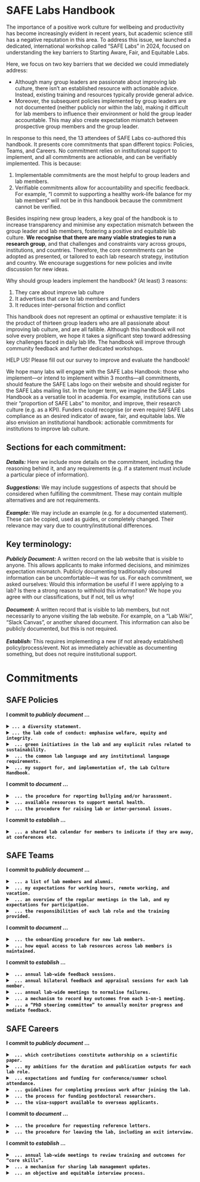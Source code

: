 # SAFE Labs Handbook
The importance of a positive work culture for wellbeing and productivity has become increasingly evident in recent years, but academic science still has a negative reputation in this area. To address this issue, we launched a dedicated, international workshop called “SAFE Labs” in 2024, focused on understanding the key barriers to Starting Aware, Fair, and Equitable Labs. <br/>

Here, we focus on two key barriers that we decided we could immediately address: <br/>

- Although many group leaders are passionate about improving lab culture, there isn’t an established resource with actionable advice. Instead, existing training and resources typically provide general advice. 
- Moreover, the subsequent policies implemented by group leaders are not documented (neither publicly nor within the lab), making it difficult for lab members to influence their environment or hold the group leader accountable. This may also create expectation mismatch between prospective group members and the group leader. <br/>

In response to this need, the 13 attendees of SAFE Labs co-authored this handbook. It presents core commitments that span different topics: Policies, Teams, and Careers. No commitment relies on institutional support to implement, and all commitments are actionable, and can be verifiably implemented. This is because:
1.	Implementable commitments are the most helpful to group leaders and lab members.
2.	Verifiable commitments allow for accountability and specific feedback.
For example, “I commit to supporting a healthy work-life balance for my lab members” will not be in this handbook because the commitment cannot be verified. <br/>

Besides inspiring new group leaders, a key goal of the handbook is to increase transparency and minimise any expectation mismatch between the group leader and lab members, fostering a positive and equitable lab culture. **We recognise that there are many viable strategies to run a research group**, and that challenges and constraints vary across groups, institutions, and countries. Therefore, the core commitments can be adopted as presented, or tailored to each lab research strategy, institution and country. We encourage suggestions for new policies and invite discussion for new ideas. <br/>

Why should group leaders implement the handbook? (At least) 3 reasons: <br/>

1.	They care about improve lab culture
2.	It advertises that care to lab members and funders
3.	It reduces inter-personal friction and conflict

This handbook does not represent an optimal or exhaustive template: it is the product of thirteen group leaders who are all passionate about improving lab culture, and are all fallible. Although this handbook will not solve every problem, we hope it takes a significant step toward addressing key challenges faced in daily lab life. The handbook will improve through community feedback and further dedicated workshops. <br/>

HELP US! Please fill out our survey to improve and evaluate the handbook!
<br/>

We hope many labs will engage with the SAFE Labs Handbook: those who implement—or intend to implement within 3 months—all commitments, should feature the SAFE Labs logo on their website and should register for the SAFE Labs mailing list.
In the longer term, we imagine the SAFE Labs Handbook as a versatile tool in academia. For example, institutions can use their “proportion of SAFE Labs” to monitor, and improve, their research culture (e.g. as a KPI). Funders could recognise (or even require) SAFE Labs compliance as an desired indicator of aware, fair, and equitable labs. We also envision an institutional handbook: actionable commitments for institutions to improve lab culture. <br/>


## Sections for each commitment:
_**Details:**_ Here we include more details on the commitment, including the reasoning behind it, and any requirements (e.g. if a statement must include a particular piece of information).<br/>
<br/>
_**Suggestions:**_ We may include suggestions of aspects that should be considered when fulfilling the commitment. These may contain multiple alternatives and are not requirements.<br/>
<br/>
_**Example:**_ We may include an example (e.g. for a documented statement). These can be copied, used as guides, or completely changed. Their relevance may vary due to country/institutional differences. <br/>
## Key terminology:
_**Publicly Document:**_ A written record on the lab website that is visible to anyone. This allows applicants to make informed decisions, and minimizes expectation mismatch. Publicly documenting traditionally obscured information can be uncomfortable—it was for us. For each commitment, we asked ourselves: Would this information be useful if I were applying to a lab? Is there a strong reason to withhold this information? We hope you agree with our classifications, but if not, tell us why!<br/>
<br/>
_**Document:**_ A written record that is visible to lab members, but not necessarily to anyone visiting the lab website. For example, on a “Lab Wiki”, “Slack Canvas”, or another shared document. This information can also be publicly documented, but this is not required.   <br/>
<br/>
_**Establish:**_ This requires implementing a new (if not already established) policy/process/event. Not as immediately achievable as documenting something, but does not require institutional support.<br/>

# Commitments
## SAFE Policies
**I commit to _publicly document_ ...**
<details>
<summary> <b> <code>... a diversity statement.</code> </b>  <br/>
</summary>
<br/>
<i><b>Details: </b> Science is an international endeavour, which brings together people from many cultures. This statement is an opportunity to specify the steps you, and your institution, have taken to support a diversity of researchers with differing needs and backgrounds. <br/>
<br/>
<b>Suggestions:</b> <br/>
-Make clear what are the institutional rules for maternity and paternity leave. <br/>
-Normalize specifying pronouns in email signatures and profiles (e.g. slack). <br/>
-Encourage people to share and mark on the lab calendar crucial cultural events/festivities. <br/>
-Encourage attendance of EDI training. <br/>
-Discuss steps taken to facilitate diversity in applicants. <br/>
-During onboarding, discuss cultural needs (e.g. religious holidays, prayer facilities). <br/>
-Dedicate some meetings (e.g. journal club) to papers addressing diversity in science. <br/>
-Consider diversity of voices when selecting papers in journal clubs. <br/>
  <br/>
<b>Example: </b> <br/>
We believe that diversity is a resource to harness, and we strive to create a psychologically safe environment where disruptive points of view are valued. Thus, to foster a diverse and inclusive environment, we hire according to institutional affirmative action policies; we review the institutional rules for maternity and paternity leave when negotiating a contract; we discuss any cultural needs at onboarding, and we encourage lab members to share and mark on the lab calendar crucial cultural events and festivities; finally, we promote diversity in science by selecting journal club papers from a diversity of voices.  We hope that these policies will encourage individuals from different cultural, socioeconomic, gender, and geographical backgrounds to join.</i>
</details>

<details>
<summary> <b> <code>... the lab code of conduct: emphasise welfare, equity and integrity.</code> </b>  <br/>
</summary>
<br/>
<i><b>Details: </b> A prominent code of conduct should help to establish the lab atmosphere, foster synergy and collaboration, and make lab members feel valued and respected. It will set boundaries and shared practices, and establish a common framework to reduce and resolve conflict.<br/>
<br/>
<b>Suggestions:</b> <br/>
-Set out expectations for professional behaviour. <br/>
-Include timekeeping for meetings, work requests, and assignments. <br/>
-Require engagement with presentations, opinions, and requests from other members. <br/>
-Avoid exclusive communication channels (e.g. cc everyone when applicable). <br/>
<br/>
<b>Example: </b> <br/>
All lab members are expected to maintain a professional attitude of integrity, accountability, and mutual respect in all interactions and endeavours while upholding high standards of scientific rigor and collaboration. Examples include respecting each other’s points of views and contributions to discussions, being timely for meetings, and actively engaging in each other’s presentations. Everyone commits to maintaining an inclusive environment marked by compassionate behaviour and free from offensive conduct, particularly regarding gender, race, sexuality, or disability. Lab members are free to voice their ideas, wishes, or concerns without risking negative consequences ensuring a psychologically safe environment.</i>
</details>

<details>
<summary> <b> <code> ... green initiatives in the lab and any explicit rules related to sustainability. </code> </b>  <br/>
</summary>
<br/>
<i><b>Details: </b> Laboratories consume a lot of energy and produce a lot of waste. Group leaders are able to promote measures that reduce the environmental impact of scientific research, and prospective lab members may use environmental awareness as a factor when choosing labs. <br/>
<br/>
<b>Suggestions:</b> <br/>
-Require sustainable transport options when travel time is less than 8 hours.  <br/>
-Recycle non-hazardous waste. <br/>
-Place orders in bulk to reduce shipments.  <br/>
-Have a list of instruments you are happy to share with your internal collaborators.  <br/>
-Donate unused equipment within/outside the institutions.  <br/>
-Highlight schemes that incentivise sustainable commuting (e.g. cycle schemes). <br/>
  <br/>
<b>Example: </b> <br/>
The lab strives to minimise energy consumption and waste production. We identified three main areas of impact: travel, recycling and economical use of equipment. <br/>
<br/>
Travel: I encourage sustainable transport options both for long-haul travel and for daily commute. For long-hauls trips, when funding allows, I will cover the most sustainable travel option (up to double the price of the cheapest alternative). I also recognise remote-working hours spent productively on sustainable means of transport during private (non-work related) trips. I incentivize sustainable options for daily commute: PhD students enrolled at University of Trento benefit from free public transportation across the Trentino region; all the lab members can participate in an annual contest where commuting milage is logged and scored according to sustainability of the means of transport, the person who accrues the most points wins.<br/>
<br/>
Recycling: To minimize the environmental impact of lab waste, we avoid mixing truly contaminated materials (which is expensive and environmentally harmful to safely dispose of) with clean recyclable waste. We equip our lab with additional recycling bins and take responsibility for disposing of the recovered recyclables according to local <br/>regulations.
<br/>
Economical use of equipment: when possible and not detrimental our instruments, we turn off unused equipment when prolonged downtime is forecasted. </i>
</details>


<details>
<summary> <b> <code> ... the common lab language and any institutional language requirements. </code> </b>  <br/>
</summary>
<br/>
<i><b>Details: </b> English is the international language of science in the 21st century: proficiency in English is a crucial skill to nurture for every scientist. However, lab members are often not native English speakers, and in some cases the Institutional language may not be English. It is therefore important to document the lab and institutional language policy (even in “obvious” cases). To help non-native English speakers—or non-native speakers of the local language—it is also valuable to highlight any institutional support for language acquisition. <br/>
<br/>
<b>Suggestions:</b> <br/>
-Identify English as the lab language, and document language code of conduct. <br/>
-Lead by example and adopt the most inclusive communication format. <br/>
-Clearly indicate language requirements in job posts. <br/>
-Document available training in English, particularly scientific writing and presentation. <br/>
-Document available training in the Institutional and/or local language.  <br/>
-Document lab policy about using LLMs (i.e. ChatGPT) to improve written output. <br/>
-Address language barriers in meetings, adopting formats of Q/A that facilitate feedback. <br/>
  <br/>
<b>Example: </b> <br/>
The lab language is English. Any professional conversation, oral and written, during work activities must be in English: these include presentations and discussion at lab meetings, scientific output, and email exchanges. Feel free to use LLMs to proofread and refine written text. However, fully AI generated text is not acceptable. Outside of professional meetings, the lab strives for inclusive communication: verbal exchanges should adopt the common language that allow everyone present to participate. <br/>
<br/>
The institutional language at the Italian Institute of Technology is English; nonetheless, many administrative exchanges and Italian bureaucracy are still in Italian. Proficiency in Italian is therefore useful within the institute, as well as when traveling throughout the country. Please refer to the lab Wiki to access learning resources. <br/>
</i>
</details>


<details>
<summary> <b> <code> ... my support for, and implementation of, the Lab Culture Handbook. </code> </b>  <br/>
</summary>
<br/>
<i><b>Details: </b> This consists of three <b>required</b> steps: <br/>
&nbsp;&nbsp;&nbsp; 1.	Feature the SAFE Labs logo on your website.<br/>
&nbsp;&nbsp;&nbsp; 2.	Join the SAFE Labs mailing list.<br/>
&nbsp;&nbsp;&nbsp; 3.	Link to the Lab Culture Handbook for accountability and feedback from lab members.<br/>
 <br/>
</i></details>

**I commit to _document_ ...**
<details>
<summary> <b> <code> ... the procedure for reporting bullying and/or harassment. </code> </b>  <br/>
</summary>
<br/>
<i><b>Details: </b> Bullying and harassment are serious allegations and entirely unacceptable in any work environment. By explicitly highlighting the procedure for reporting these issues, group leaders not only demonstrate their commitment to eradicating these behaviours, but also increase the chance that violations witnessed by lab members will be reported. <br/>
<br/>
<b>Suggestions:</b> <br/>
-Specify how bullying and harassment is defined by the institution. <br/>
-Document institutional procedures for reporting and any supporting body/resources available. <br/>
-Disseminate and value training events offered by the institution. <br/>
  <br/>
<b>Example: </b> <br/>
Students and trainees who feel they have experienced or witnessed bullying harassment or sexual misconduct by another student may make a formal report to XXXX by email. This process may also be initiated through Human resources, the lab manager, or group leader.  <br/>
<br/>
Members of staff who feel they have experienced or witnessed bullying, harassment or sexual misconduct may make a formal complaint against a staff member by using the Staff Grievance Policy or they may make a formal complaint against a student by contacting XXXX by email. <br/>
<br/>
Students or members of staff who feel they have experienced or witnessed bullying, harassment or sexual misconduct by a third party, or a member of the public, should discuss this with their line manager, supervisor or personal tutor in the first instance. This may involve notifying third parties and using their complaints procedure or notifying Security and/or the police when involving members of the public.  <br/>
<br/>
<ins>Outcome of a complaint/ disciplinary case</ins><br/>
The Reporting Party will be told whether their complaint has been upheld or not; and whether the Reported Party has been dismissed or expelled. If the complaint is not upheld or the Reported Party is not dismissed or expelled, information will be shared with the Reporting Party to minimise any adverse effects in accessing their work or study environment, where possible, but there may be limits to the information about the consequences to the Reported Party that can be shared with the Reporting Party.  <br/>
<br/>
Where the Reporting Party is told the outcome they will be asked to respect confidentiality with regards to the outcome. Links to institute guidelines and contact information of the person in charge for each group are provided as hyperlinks above.  <br/>
</i>
</details>

<details>
<summary> <b> <code> ... available resources to support mental health. </code> </b>  <br/>
</summary>
<br/>
<i><b>Details: </b> Thankfully, awareness and support for mental health issues within work environments is at an all-time high. It is likely that these issues will arise within any research group at some time, and it is equally likely that the group leader is not qualified to offer advice or guidance—particularly given the potential for a conflict-of-interest. It is therefore critical that lab members are made aware of the resources available to them at both an institutional and national level. <br/>
<br/>
<b>Suggestions:</b> <br/>
-Should lab members approach you with work-related and/or non-work-related issues? <br/>
-Educate lab members on mental health, and how to prevent and recognise arising issues. <br/>
-Document institutional resources for psychological support. <br/>
-Highlight the institutional policy on mental health and sick leave. <br/>
-Promote good practices to safe-guard mental health (e.g. work-life balance).  <br/>
  <br/>
<b>Example: </b> <br/>
Mental well-being is crucial for personal and professional success, especially given the prevalence of mental health challenges in academia (https://doi.org/10.1038/nbt.4089). High productivity doesn’t equate to overwork. Lab members are encouraged to manage their productivity responsibly and are not expected to exceed working regular work hours. If you feel comfortable, I encourage you to discuss any personal challenges that may affect your work during our 1-on-1 meetings. If you need additional support, I encourage you to consider the following resources:<br/>
<br/>
Counseling Services: Our institution offers free counseling services [Insert Link] and free 1-on-1 coaching [Insert Link] for all students and employees. Please also consult the institute’s resources on a healthy work-life balance [Insert Link].<br/>
<br/>
Medical Services: Our institution's medical services can guide you to professional mental health resources. Please refer to [link, phone number] for details. Additionally, please consult the institute’s policy on sick leave [Insert Link].<br/>
<br/>
Crisis Hotlines: If you or someone you know is in immediate need of support, please contact the National Crisis Hotlines at [phone number(s)].
</i>
</details>

<details>
<summary> <b> <code> ... the procedure for raising lab or inter-personal issues. </code> </b>  <br/>
</summary>
<br/>
<i><b>Details: </b> One prominent reason that lab and inter-personal issues are not raised in a timely and constructive fashion is the lack of a documented procedure for this process. Having a clear and transparent procedure encourages feedback from lab members, makes them more comfortable initiating feedback as the expectation is clear, and increases the likelihood that issues can be addressed before they deteriorate. <br/>
<br/>
<b>Suggestions:</b> <br/>
-Specify that issues raised in 1-on-1 meetings won’t be acted on without discussion.  <br/>
-Specify a reporting procedure that circumvents you if necessary. <br/>
-Provide an avenue for lab members to raise concerns with you anonymously. <br/>
  <br/>
<b>Example: </b> <br/>
&nbsp;&nbsp;&nbsp; 1.	If comfortable doing so, request a meeting to raise the issue with the group leader. <br/>
&nbsp;&nbsp;&nbsp; 2.	If not, please raise the issue anonymously by using this form. <br/>
&nbsp;&nbsp;&nbsp; 3.	If external involvement would be beneficial, contact our dedicated external advisor. <br/>
&nbsp;&nbsp;&nbsp; 4.	If none of the above steps fare appropriate, raise the issue with HR here. <br/>
</i>
</details>

**I commit to _establish_ …**
<details>
<summary> <b> <code> ... a shared lab calendar for members to indicate if they are away, at conferences etc. </code> </b>  <br/>
</summary>
<br/>
<i><b>Details: </b>  This not only makes it clear when regular meetings should be cancelled, or when a lab member should not be expected to respond to emails, but also normalizes the lab policy (whatever that may be) regarding conferences, remote working, vacation etc. <br/>
<br/>
<b>Suggestions:</b> <br/>
-Clear instructions for reporting different statuses (e.g. vacation vs conference attendance).<br/>
-What specific details should be reported? (e.g. half-day vs full day).<br/>
  <br/>
  </i>
</details>

## SAFE Teams
**I commit to _publicly document_ ...**
<details>
<summary> <b> <code> ... a list of lab members and alumni. </code> </b>  <br/>
</summary>
<br/>
<i><b>Details: </b> A clear and current list of lab members allows prospective applicants to gauge the size and composition of the lab. Unless otherwise requested, <b> contact details for each person should be included.</b> Adding alumni indicates the range of roles that lab members move into after leaving, and provides an avenue to gain more information about joining, working in, and leaving the lab. <br/>
<br/>
  </i>
</details>


<details>
<summary> <b> <code> ... my expectations for working hours, remote working, and vacation. </code> </b>  <br/>
</summary>
<br/>
<i><b>Details: </b> Lab rules for working hours should be clear to avoid any conflict or misunderstanding inside the lab. Having clear expectations for working hours can also increase equity between lab members. Moreover, group leaders need to ensure that lab members feel safe to correctly balance their work in the lab with their life. <b>The lab policy regarding work hours, remote working, and vacation should be explicitly included.</b> <br/>
<br/>
<b>Suggestions:</b> <br/>
-Should notice of holidays be given and how? <br/>
-Are there core-working hours (typically less than the full working hours)? <br/>
-Should lab members schedule messages if sent outside of working hours? <br/>
-What times are appropriate times for scheduling meetings? <br/>
  <br/>
<b>Example: </b> <br/>
I am committed to creating a healthy work environment for all lab members that prioritises mental health and wellbeing. Academic neuroscience should be an exciting, rewarding, and engaging job. Certainly, it can be challenging, and stressful at times, but it should not be depressing, or life-consuming. I anticipate all lab members taking a minimum of XXX’s prescribed 41 days of annual leave. “Minimum” because if experiments necessitate working on a weekend, or you attend a conference that’s scheduled on a weekend, I support lab members taking time off to compensate for this. I hope to schedule all meetings within UCL’s “core” work hours of 10am to 4pm. And I will refrain from sending, or answering, non-urgent emails/messages outside of work hours.<br/>
  <br/>
  All full-time lab members should aim to work onsite at least four days a week. I expect this number to reduce (probably to “three”)  once the lab is operational and more time is being spent analysing data rather than building rigs/training mice. In general, I believe that some regular onsite presence is important to maintain the lab community. However, I am happy to support intermittent periods of fully-remote working when, for example, traveling/visiting family abroad or writing up a thesis/grant.
</i>
</details>


<details>
<summary> <b> <code> ... an overview of the regular meetings in the lab, and my expectations for participation. </code> </b>  <br/>
</summary>
<br/>
<i><b>Details: </b> Labs often have a variety of regular meetings, including 1-on-1 meetings, lab meetings and journal clubs. However, the expectations for the contents of these meetings are rarely documented, leading to misunderstandings and uncertainty. Clear documentation not only reveals useful information about lab life, but also ensures that meetings are more effective and fruitful. <b> As a minimum, this should include the frequency, duration, and the agenda for each type of meeting. </b> <br/>
<br/>
<b>Suggestions:</b> <br/>
-Discuss 1-on-1 meeting frequency at onboarding, and review in annual appraisals. <br/>
-Create a shared space where past presentations can be accessed.<br/>
-Encourage participation and involvement from all lab members, for example:<br/>
&nbsp;&nbsp;&nbsp; 1. Round table feedback<br/>
&nbsp;&nbsp;&nbsp; 2. Lab members write down their thoughts, then all of them are read.<br/>
&nbsp;&nbsp;&nbsp; 3. Allocate time in meetings for problem solving and a brainstorming session.<br/>
&nbsp;&nbsp;&nbsp; 4. Have a meeting facilitator and/or note taker; rotate among lab members.<br/>
-Conduct regular team-building activities (e.g. lab retreat, dinners, celebrations).<br/>
  <br/>
<b>Example: </b> <br/>
Discussing scientific progress is essential for the success of our projects. I expect all lab members to actively participate in our scheduled meetings: <br/>
 <br/>
Lab Meetings: Each lab member will host our weekly lab meeting on a rotating schedule, presenting an informal progress report. These reports, lasting 20-30 minutes, should succinctly introduce your project, highlight the main research questions, and focus on recent achievements and challenges. This allows for productive group discussions to advance your project. Lab meetings are typically held once per week within core working hours, lasting 60 to 90 minutes. Progress report presentations are accessible via our lab’s shared resources. <br/>
 <br/>
Journal Club: On a rotating schedule, each lab member will present the core hypotheses, methods, results, and conclusions of a recent original research paper relevant to our lab’s research in our monthly journal club. All members are expected to read the paper and actively participate in discussing its strengths, weaknesses, and key takeaways. The journal club is typically held once per week within core working hours and lasts about 60 minutes. <br/>
 <br/>
1-on-1 Meetings: I schedule bi-weekly 1-on-1 in-person meetings which each lab member, typically lasting around 1 hour, during core work hours [details below]. These meetings are designed to support you in successfully implementing your research project. I am also available for additional meetings upon request. <br/>
 <br/>
Yearly Appraisals: I will review your project's long-term progress and provide tailored feedback on your work performance during yearly appraisals. This is also an opportunity for you to give me feedback on your experience working in the lab, and under my supervision.
</i>
</details>

<details>
<summary> <b> <code> ... the responsibilities of each lab role and the training provided. </code> </b>  <br/>
</summary>
<br/>
<i><b>Details: </b> Each group leader has their own expectations for lab roles (PhD students, postdoctoral researchers, lab technicians etc.). By explicitly stating the responsibilities associated to different positions, group leaders can pre-empt expectation mismatch for prospective lab members before and after they join the lab. <br/>
<br/>
<b>Suggestions:</b> <br/>
-What is the training/experience/independence expected for each role?<br/>
-Does the role involve a research project?<br/>
-Does the role involve applying for funding?<br/>
-Does the role involve supervising other lab members?<br/>
-Will the role be supervised by another lab member?<br/>
-Does the role involve house-keeping tasks?<br/>
-What level of supervision/training will be offered?<br/>
  <br/>
<b>Example: </b> <br/>
Our team is composed by researchers with different roles: post-doctoral researchers, PhD students, undergraduate (Master or Bachelor) students and research assistants/engineers. These roles, which may correspond to different career stages and seniority, typically come with different duties and responsibilities. Typical responsibilities are summarised by the table below. Exceptions may be made in discussion with me—typically during onboarding.</i>

|   |**Postdoc**|**PhD**|**Undergrad**|**Assistant/Engineer**|
|--:|:-------:|:---:|:---------:|:-------------------:|
|${\color{green}Supervision}$|--------------|------------|-----------|--------------------|
|*Supervised by*|PI|PI & Postdoc|-PI/Postdoc|PI|
|*Supervising*|PhD, Undergrad|Undergrad|N|N|
|${\color{green}Research}$|--------------|------------|-----------|--------------------|
|*Independent Project*|Y|Y|N|N|
|*Experimental work*|Y|Y|Y|Y|
|*Analysis*|Y|Y|Y|N|
|*Paper Writing*|Y|Y|N|N|
|*Conference presentation*|Y|Y|N|N|
|${\color{green}Funding}$|--------------|------------|-----------|--------------------|
|*Applications*|Y|N|N|N|
|*Help PI grants*|Y|Y|N|N|
|${\color{green}Lab \space citizenship}$|--------------|------------|-----------|--------------------|
|*Data Club*|Y|Y|Y|N|
|*Journal Club*|Y|Y|Y|N|
|*Paper review*|Y|Y|N|N|
|${\color{green}Housekeeping}$|--------------|------------|-----------|--------------------|
|*Orders*|Y|Y|N|Y|
|*Animal colony*|Y|Y|N|Y|

</details>



**I commit to _document_ ...**
<details>
<summary> <b> <code> ... the onboarding procedure for new lab members. </code> </b>  <br/>
</summary>
<br/>
<i><b>Details: </b> A clear onboarding process should not only ensure that lab members complete essential administrative processes, but also that each lab member starts with the same level of pastoral support and lab-integration. <b>This process must include the sharing and discussion of this Lab Culture Handbook.</b> <br/>
<br/>
<b>Suggestions:</b> <br/>
-Send general email to introduce new lab members. <br/>
-Signing a contract/being added to payroll. <br/>
-Getting an ID & institutional email address. <br/>
-Fire/safety inductions. <br/>
-Lab access. <br/>
-Joining lab calendar/wiki/slack etc.<br/>
-Assigning a workstation.<br/>
-Schedule 1-on-1 meetings with the group leader, and discuss their frequency.<br/>
-Mandatory institutional courses.<br/>
-Pairing with a “lab buddy” to act as a point of contact etc.<br/>
  <br/>
<b>Example: </b> <br/>
  Arriving in a new lab, town, and often country can be a challenging process. The lab has developed an onboarding procedure to help make this process go as smoothly as possible. There are institutional administrative activities that must be performed, and these are listed on the Wiki, along with details about how to complete them [Insert Link]. In addition, every new lab member is paired with a “lab buddy” (an existing member of the lab) who will arrange for you to meet each lab member individually and hear about the work they are doing.

Unless I am traveling, we will have our first 1-on-1 meeting during your first day in the lab. This will include a discussion of your project in the lab, but also guidance on how you can access all the information and lab policies specified in the SAFE Labs Lab Culture Handbook.
</i>
</details>

<details>
<summary> <b> <code> ... how equal access to lab resources across lab members is maintained.  </code> </b>  <br/>
</summary>
<br/>
<i><b>Details: </b> Most lab members will quickly recognise any disparities of time and resource investment in different projects or people. These may arise for valid strategic reasons: funding priorities, timeliness of publication, contractual needs. Having clear and transparent policies for access to lab resources avoids biases from the group leader, inter-personal conflict, and fosters cooperativity between projects. <br/>
<br/>
<b>Suggestions:</b> <br/>
-Implement a shared lab calendar and booking system for communal instruments.<br/>
-Monitor and enforce respectful and fair booking schedules.<br/>
-Discuss project investment at onboarding.<br/>
-Keep a record of expenditure for different projects.<br/>
-Implement a task request system for shared lab technicians (e.g. apps in Teams). <br/>
-Prioritise publications based on agreed plan rather than impact. <br/>
-Document the feedback process to report any perceived inequalities. <br/>
  <br/>
<b>Example: </b> <br/>
I strive to ensure that all lab members in the same role have access to the resources they need to complete their project and advance their career. These include the financial resources to purchase equipment and attend conferences, sufficient access to shared resources (e.g. microscopes and behavioural rigs), and time/help from lab technicians and engineers. Anticipated resource requirements will be discussed at onboarding, and I keep a record of expenditure on different projects to ensure there are no major discrepancies. We have established systems for booking shared equipment and technician hours [Insert Link] which act as a historical record to ensure that these resources are not unfairly distributed. If you perceive any inequalities in the distribution of lab resources, please raise your concerns with me according to the procedure for raising lab or inter-personal issues [Insert Link].  <br/>
<br/>
The above policies pertain to communal lab resources. Individuals with their own grants which, for example, allow them to hire a technician or travel to conferences will have exclusive (in the case of travel funding) or priority (in the case of staff or shared equipment) access to these resources.
</i>
</details>


**I commit to _establish_ ...**
<details>
<summary> <b> <code> ... annual lab-wide feedback sessions. </code> </b>  <br/>
</summary>
<br/>
<i><b>Details: </b> Implementing guidelines for giving and receiving is good practice to enhance communication and foster a positive work environment. <br/>
<br/>
<b>Suggestions:</b> <br/>
-In a large lab, could be an anonymous survey.  <br/>
-In a small lab, could involve explicitly soliciting non-anonymous feedback.  <br/>
-New group leaders could combine lab retreats/lab meetings to improve feedback.  <br/>
-Communicate feedback decisions and if suggestions are not implemented, explain why.  <br/>
-Follow up on feedback implementation.
  <br/> </i>
</details>


<details>
<summary> <b> <code> ... annual bilateral feedback and appraisal sessions for each lab member. </code> </b>  <br/>
</summary>
<br/>
<i><b>Details: </b> Having (at least) an annual 1-on-1 meeting with each lab member dedicated to exchanging bilateral feedback and giving advice on career development. This is required by some, but not all, institutions. <br/>
<br/>
<b>Suggestions:</b> <br/>
-Discuss career development and courses for both scientific and non-scientific skills.<br/>
-Review the frequency of 1-on-1 meetings for the upcoming year.<br/>
-Discuss grant-writing opportunities and plan application strategy. <br/>
-Consider quarterly meetings to discuss career goals.<br/>
-Solicit feedback on improving your mentorship and the lab support.<br/>
-Evaluate project progression based on milestones, rather than just specific results.<br/>
-Celebrate all publications equally regardless of journal. <br/>
-Acknowledge the element of luck in all scientific endeavours.<br/>
-Avoid the phrase ‘negative results’: all results are discoveries; hypotheses can be falsified.<br/>
  <br/>
</i>
</details>


<details>
<summary> <b> <code> ... annual lab-wide meetings to normalise failures. </code> </b>  <br/>
</summary>
<br/>
<i><b>Details: </b> Research can be frustrating, with failures and falsified hypotheses outnumbering successes. Most failures are “good” failures: those where you discover something about the system you are working on, and improve future work through the experience. These failures are the stepping stones to discovery, and should be celebrated. Implementing an annual meeting where all lab members, including the group leader, recount their most successful failure will help normalise these events as learning and growth opportunities. <br/>
<br/>
<b>Suggestions:</b> <br/>
-Each lab member could discuss a failed experiment, application, or endeavour.<br/>
-Institute a prize for best failure, elected by general vote.<br/>
- Celebrate experiments and efforts even when no new finding is produced.<br/>
  <br/>
</i>
</details>

<details>
<summary> <b> <code> ... a mechanism to record key outcomes from each 1-on-1 meeting. </code> </b>  <br/>
</summary>
<br/>
<i><b>Details: </b> Commonly reported frustrations of the 1-on-1 meeting process in labs are:<br/>
&nbsp;&nbsp;&nbsp; 1. Lab members feel that their group leader forgets the content of their previous meeting and so appears disengaged, or time is wasted rehashing the previous meeting.<br/>
&nbsp;&nbsp;&nbsp; 2. Group leaders feel that a previously agreed course of action has not been followed (or even attempted) and the lab member has instead pursued an unrelated tangent.<br/>
  <br/>
Recording the key outcomes of each 1-on-1 meeting immediately after it takes place has been reported to robustly improve these issues. It allows any miscommunication to be readily identified, and provides a way for all participants to refresh their memory before the next meeting—saving time and confusion. This does not mean lab members should never diverge from the proposed plan, but if they do, they should be ready to justify that decision in future meetings. <br/>
<br/>
<b>Suggestions:</b> <br/>
-Require lab members to summarize each meeting in a shared document.<br/>
-Include agreed-upon action points to prioritize before the next meeting. <br/>
-Lab members should take notes during the meeting.<br/>
-Group leader should read the document after/before meetings (to catch misunderstandings).<br/>
-Other solutions include allowing the lab member to record meetings (e.g. via zoom).<br/>
</i>
</details>

<details>
<summary> <b> <code> ... a “PhD steering committee” to annually monitor progress and mediate feedback. </code> </b>  <br/>
</summary>
<br/>
<i><b>Details: </b> NOTE: Some institutions already implement this process (e.g. "PhD Committee"), others have committees that meet irregularly, and some only form a committee for the final viva. However, <b> all SAFE Labs are required to implement this process—the steering committee does not need to have any official role in awarding the PhD. </b> It is important that PhD students receive support and feedback from beyond their direct supervisor. An annual presentation to a steering committee provides an impartial perspective on their project (e.g. timeline adjustments, training required). This meeting can identify potential conflicts and issues in the working environment of the PhD student. It also provides an opportunity for the supervisor to raise issues with the committee and request an external opinion. <br/>
<br/>
<b>Suggestions:</b> <br/>
-Have the initial meeting within 6 months of starting the PhD. <br/>
-Encourage PhD students to contact the committee members as needed. <br/>
-3 members: external expert, within-institute group leader, and a senior PhD student/postdoc. <br/>
-Each meeting consists in 3 phases:<br/>
&nbsp;&nbsp;&nbsp; 1. Discussion with supervisor in absence of student.<br/>
&nbsp;&nbsp;&nbsp; 2. Project presentation by the PhD student.<br/>
&nbsp;&nbsp;&nbsp; 3. Discussion with student in absence of supervisor.<br/>
  <br/>
</i>
</details>

## SAFE Careers

**I commit to _publicly document_ ...**
<details>
<summary> <b> <code> ... which contributions constitute authorship on a scientific paper. </code> </b>  <br/>
</summary>
<br/>
<i><b>Details: </b> The line between “acknowledgement” and “authorship” is not always clear. An authorship statement will never solve this problem, but it should act as a starting point for discussions when lab members are prospectively, or retrospectively, considering their role in a project. It should be publicly documented so that prospective lab members are aware of the authorship policy before applying to join a lab. <br/>
<br/>
<b>Suggestions:</b> <br/>
-Acknowledge that authorship can be difficult to define. <br/>
-At what stage will authorship be discussed? <br/>
-How will contributions be included in a paper? <br/>
  <br/>
<b>Example: </b> <br/>
  Authorship vs acknowledgement is not always clear for a publication, but typically all contributors to a paper are included as authors, where contribution is broadly defined by <a href="https://credit.niso.org/">CRediT Taxonomy</a>. For example, developing a new technique for a project, or contributing previously unpublished data/figures would constitute authorship. Conversely, routine experimental work, sharing basic analysis code, or proof-reading a paper would not constitute authorship. Authorship is ultimately decided in discussions between the group leader, project lead(s), and any other potential authors. Although the scientific process is unpredictable, authorship will be discussed when a lab member begins, or becomes involved with, a project. Whenever possible, we publish a matrix of contributions at the end of each paper.</i>
</details>

<details>
<summary> <b> <code> ... my ambitions for the duration and publication outputs for each lab role. </code> </b>  <br/>
</summary>
<br/>
<i><b>Details: </b> Science is impossible to predict, and no one can guarantee the outcome of a given PhD or postdoctoral research position. However, group leaders vary in their expectations for what a typical PhD/postdoctoral research project should involve. Making the ambitions (despite the variability inherent to science) for each role clear should reduce expectation mismatch between new lab members and group leaders. <br/>
<br/>
<b>Suggestions:</b> <br/>
-Include any institutional/country-based requirements for PhDs (e.g. max length, publications). <br/>
-Provide statistics on how long lab members typically stay in the lab. <br/>
-Document and discuss ambitions for application to fellowships and additional funding. <br/>
  <br/>
<b>Example: </b> <br/>
Every PhD and postdoctoral researcher position in the lab inevitably has its own set of experimental challenges and funding complications. Therefore, it is impossible to predict the outcome of any project, and I cannot make guarantees with respect to timelines or publications. However, my ambition for each role is as follows:<br/>
<br/>
<b>PhD students </b> in the UK typically graduate ~4 years after joining the lab, and it is my aim that each student has at least one first (or co-first) authored publication on bioRxiv at that time. I select PhD projects (in discussion with the student) with this aim in mind. Depending on the current funding status of the lab, it is often possible for students to remain in the lab for a period after their PhD, and this will be discussed at least one year in advance of graduation.<br/>
<br/>
<b>Postdoctoral researchers </b> typically join the lab with an initial contract, and the length of that contract depends on both the source of funding and their proposed project. All positions in the university are also subject a 12-month probationary period. I will be transparent about these restrictions in the initial job advertisement, and in discussions with any applicant. I aim to propose projects (in discussion with the researcher) to maximise the chance of a publication within the initial contract’s timeframe. At least one year before the end of the contract period, I will discuss the next steps with the researcher, which may include the option to stay longer in the lab (with or without applying for their own funding).
</i>
</details>

<details>
<summary> <b> <code> ... expectations and funding for conference/summer school attendance. </code> </b>  <br/>
</summary>
<br/>
<i><b>Details: </b> Conferences, workshops, and other training opportunities (e.g. summer schools) are valuable resources for dissemination, acquiring new expertise, networking, and career development. Therefore, prospective lab members need to understand the lab policy with respect to attending these opportunities so they can make informed decisions and avoid subsequent expectation mismatch. <b> At a minimum, state the typical lab resources available for attending these opportunities, both with respect to financial support and time, and all lab members in the same role should have equal access to these lab resources. </b> <br/>
<br/>
<b>Suggestions:</b> <br/>
-Are the limitations on which conferences etc. lab members can attend? <br/>
-Are there any limitations on how lab members can use their own funds if available? <br/>
-Are there requirements to attend, and is there financial support? <br/>
-Do expectations change with roles (e.g. can lab technicians attend conferences)? <br/>
-How is it decided when a project is ready to present at conference? <br/>
-Keep a transparent record of attendance. <br/>
-Mark major conferences and related deadlines in the lab calendar. <br/>
-Discuss opportunities in the upcoming year at annual appraisals. <br/>
  <br/>
<b>Example: </b> <br/>
I encourage all lab members to seek and apply for training opportunities to develop new expertise, and the lab values initiative to disseminate the lab research at conferences. <br/>
<br/>
Each postdoctoral researcher and PhD student has a budget of £1000 per year to attend conferences. This can be accumulated across years if that is the preference, and can be used for one expensive conference or multiple inexpensive conferences. Lab members do not need to present anything when attending their first conference after joining the lab, but should present at any future conferences, or organize a workshop/symposium, if they are planning to attend. If lab members have additional funds through grants or their PhD programme, these can be used in addition to the £1000 annual budget. I am happy to make an exception to this rule and provide extra funds if allowed by current grants, and an excellent opportunity arises (e.g. a unique conference, an invitation to give a prestigious talk) that would exceed this budget, but lab members should discuss with me before making any commitments. <br/>
<br/>
Typically, I expect both PhD students and postdoctoral researchers to attend a competitive training school and/or a conference by the end of their second year in the lab. The lab will support applications (e.g. with recommendation letters) to these initiatives when they align with a project interest or planned career development. When funds are available, and application to fees waivers are not successful, the lab will cover the costs.<br/>
<br/>
Master’s students, undergraduates, and lab technicians are also encouraged to attend conferences if they have work to present. They should discuss these opportunities in advance with me. Often, there are grants available from conference organisers to support attendance, and if this is not the case, or the application for funds is unsuccessful, I will consider funding attendance on a case-by-case basis.
</i>
</details>


<details>
<summary> <b> <code> ... guidelines for completing previous work after joining the lab. </code> </b>  <br/>
</summary>
<br/>
<i><b>Details: </b> We are all familiar with the experience of joining a new lab whilst still having outstanding academic work from a previous position. It is important to discuss this process with all new lab members to ensure that they progress to new projects in a timeframe that works for everyone. <b>Discussing this policy is a required component of the onboarding process for postdoctoral researchers.</b> <br/>
<br/>
<b>Suggestions:</b> <br/>
-Arrange for lab members to start later if they have significant work ongoing. <br/>
-Acknowledge that it is difficult to predict this timeline.<br/>
-What proportion of time is reasonable to allocate to past work?<br/>
-A similar approach can be applied to independent or personal projects or commitments.<br/>
  <br/>
<b>Example: </b> <br/>
I understand that postdoctoral researchers joining the lab may have ongoing work from their previous position and I support them taking time to complete this work. The period during which they will need to continue previous work is understandably hard to predict, but ideally it will not last longer than 1 year. If finishing previous work is expected to last longer than 1 year, postdoctoral researchers should delay the start of their position in the lab whenever possible. Time spent on previous work should not exceed ~25%.</i>
</details>

<details>
<summary> <b> <code> ... the process for funding postdoctoral researchers. </code> </b>  <br/>
</summary>
<br/>
<i><b>Details: </b> Establishing clear policies on salary and grant applications, is crucial for maintaining transparency and ensuring that postdocs join, or apply to, the lab with accurate expectations. It also fosters a supportive and equitable work environment. <b> If researchers do not all start on the same salary, specify why this may be the case. </b> <br/>
<br/>
<b>Suggestions:</b> <br/>
-Include the starting salary for postdoctoral researchers. <br/>
-Encourage postdocs to apply for their own grants (specify if required). <br/>
  <br/>
<b>Example: </b> <br/>
At XXX, salaries for postdoctoral researchers are determined by a national grading system [Insert Link]. All postdoctoral researchers in the lab start on grade XXXX, unless they have significant prior postdoctoral experience (e.g. have already completed a post doc in a lab other than their PhD lab). At the end of each year, salaries increase by one point on this grading system. <br/>
<br/>
All postdoctoral researchers are required to apply for followships, both to benefit their own career and to improve lab finances. However, being awarded a fellowship is not a requirement. In cases when a researcher acquires their own funding through a competitive fellowship [Insert Link], this often comes with an increased salary. It may also come with dedicated funding for a lab technician to be managed by the researcher.<br/>
<br/>
It is possible for postdoctoral fellows to be promoted to a senior-researcher level through an established institutional process. This is often most successful after acquiring their own grant or publishing a paper. I encourage all researchers to apply for promotion and will review the possibility during annual appraisals.<br/>
<br/>
I will be transparent with postdoctoral researchers about the available funding for their position when they join the lab, and will discuss any.
</i>
</details>

<details>
<summary> <b> <code> ... the visa-support available to overseas applicants. </code> </b>  <br/>
</summary>
<br/>
<i><b>Details: </b> Visa costs are a significant factor when applying for any job. Documenting the approximate cost, timeline, and financial support allows prospective lab members to make informed decisions, and potentially saves time for both parties. Financial support for visa costs can vary between positions, but this should be indicated prominently in any job description. <br/>
<br/>
<b>Suggestions:</b> <br/>
-Acknowledge that costs will likely be unique to everyone. <br/>
  <br/>
<b>Example: </b> <br/>
  Visa costs when joining the lab from outside the UK vary by the applicant’s citizenship, but are typically £5,000, comprising application costs, required language tests, and annual NHS contributions. The process typically takes 3-6 months, although this can vary significantly. At the time of writing, we typically cover all costs related to the visa process. However, this can be position-dependent: please refer to the job advertisement for more specific details.</i>
</details>


**I commit to _document_ ...**
<details>
<summary> <b> <code> ... the procedure for requesting reference letters. </code> </b>  <br/>
</summary>
<br/>
<i><b>Details: </b>  Career progression, grants, and competitive applications often require reference letters from mentors and supervisors. However, it is not uncommon to reuse the same letter with minimal changes, or even ask lab members to draft their own letters. These practices undermine the purpose of the reference system. <b> SAFE Labs group leaders are required to personally write and sign all recommendation letters they agree to provide—possibly in collaboration with a co-supervisor (but never the subject of the letter). </b><br/>
<br/>
<b>Suggestions:</b> <br/>
-Specify a generous notification period for requests. <br/>
-Be transparent about your references if performance was not satisfactory. <br/>
-Collaborate and include lab members as signatories for their supervisees. <br/>
  <br/>
<b>Example: </b> <br/>
  Reference letters will be provided to lab members at request, but these requests should be made at least 2 weeks in advance of the deadline for the first reference letter, and at least 1 week in advance for subsequent letters. Lab members should expect fair but honest evaluation of their performance and skills in the reference letters provided. As a rule, any additional supervisors (for example, a postdoctoral researcher who has supervised a student) of the lab member will be invited to contribute and sign the requested reference letter.</i>
</details>

<details>
<summary> <b> <code> ... the procedure for leaving the lab, including an exit interview. </code> </b>  <br/>
</summary>
<br/>
<i><b>Details: </b> Staff and students can choose to leave a lab for a variety reasons. If the expectations for the person leaving are clearly stated in advance (e.g. typical timeline, procedure, and support provided), it will help to make the process as smooth and amicable as possible. <b> Exit interviews are a requisite part of this process in SAFE Labs. </b> They are invaluable for identifying aspects of the lab that work well, and which could be improved. However, exit interviews are often not implemented in academia. <br/>
<br/>
<b>Suggestions:</b> <br/>
-Encourage lab members to come to you freely if they are thinking of leaving.  <br/>
-Can lab members write grants for independence during regular work hours?  <br/>
-Will you read grant applications, and how much notice will you need?  <br/>
-How much notice should be given by lab members before leaving?  <br/>
-What are the handover steps? (e.g. knowledge transfer, labelling reagents, data storage).  <br/>
-The exit interview could be conducted by someone external to the lab to improve feedback.  <br/>
-Exit interviews should have standard questions and identify the reason for leaving the lab. <br/>
  <br/>
<b>Example: </b> <br/>
I aim to provide lab members with mentorship and support to secure the next career step in their career. Job and/or grant applications, and preparing for subsequent interviews, takes time. Typically, after discussions during 1-on-1 meetings, I support dedicating up to 25% of research time to this endeavour. <br/>
<br/>
I am best equipped to help with academic career trajectories: I offer mentorship at 1-on-1 meetings and will devote time to rehearse interview talks. However, academia is one of many available career paths.  For career paths outside academia, the institute, and external organisations (e.g. Nature Jobs fair), offer events and workshops. I support lab members making use of these resources. <br/>
<br/>
I understand that people decide to leave the lab for different reasons, and may need to do so before their projects are complete. I ask that lab members discuss their plans with me as early as possible—preferably at least 6 months before their intended departure. This helps to ensure a smooth leaving process: the final months will include the hand-over of any knowledge and data needed to ensure documentation, continuity and completion of ongoing projects. As the final step prior to departure, I will organise an exit interview, carried out in private with a colleague (e.g. a SAFE lab network associate). During the interview, departing lab members will be able to discuss the reasons for leaving and provide constructive feedback based on their experience.
</i>
</details>


**I commit to _establish_ ...**
<details>
<summary> <b> <code> ... annual lab-wide meetings to review training and outcomes for “core skills”. </code> </b>  <br/>
</summary>
<br/>
<i><b>Details: </b> Researchers often focus on scientific progress and neglect the development of core skills, including team management, giving/receiving feedback, writing, presentations etc. An annual meeting for lab members, including the group leader, to discuss their efforts toward improving these skills not only normalizes the process, but also alerts other lab members to potential opportunities. <br/>
<br/>
<b>Suggestions:</b> <br/>
-Each lab member discusses training they have undertaken and shares a learning outcome. <br/>
-Survey the need for focused training: e.g. review papers, poster presentation, paper writing. <br/>
-In the leadup to the meeting, draw attention to the resources available. <br/>
-Books and resources for self-education. <br/>
-Group leader should discuss spending, grants and outlook for the future.<br/>
  <br/>
</i>
</details>

<details>
<summary> <b> <code> ... a mechanism for sharing lab management updates. </code> </b>  <br/>
</summary>
<br/>
<i><b>Details: </b> Lab members are often considering academia as a potential career. It informs that decision to understand how the group leader runs the lab, the responsibilities they have, and the process of funding a research team. However, lab members are typically shielded from this information. To improve transparency, and give lab members a greater insight into academic careers, group leaders should regularly communicate details of lab management. <br/>
<br/>
<b>Suggestions:</b> <br/>
-Give an annual, or bi-annual, lab meeting on the topic of lab management.<br/>
-Sent out a regular update with the most recent lab developments information.<br/>
-Discuss spending, grant applications, and outlook for the future.<br/>
-Solicit feedback on grant applications and funding considerations.<br/>
  </i>
</details>

<details>
<summary> <b> <code> ... an objective and equitable interview process. </code> </b>  <br/>
</summary>
<br/>
<i><b>Details: </b> The decision to recruit an applicant should depend on clear selection criteria to help avoid personal biases and to treat all applicants fairly. Some of the suggestions below may be impractical or impossible given institutional constraints, but group leaders should implement as many as possible. <br/>
<br/>
<b>Suggestions:</b> <br/>
-Conduct blind CV screenings.<br/>
-Post public job advert.<br/>
-Recruit a diverse interview panel to conduct the interviews.<br/>
-Get second opinions (e.g. feedback from other lab members and collaborators). <br/>
-Ask a set of defined questions for all applicants for a given position. <br/>
-Consider the following selection process:<br/>
&nbsp;&nbsp;&nbsp; 1. File and advertise an open call.<br/>
&nbsp;&nbsp;&nbsp; 2. Offer an informal chat if individuals have questions.<br/>
&nbsp;&nbsp;&nbsp; 3. Shortlist qualified candidates.<br/>
&nbsp;&nbsp;&nbsp; 4. Invite shortlisted candidates for a formal interview.<br/>
&nbsp;&nbsp;&nbsp; 5. Invite remaining candidates to present and talk to the lab.<br/>
&nbsp;&nbsp;&nbsp; 6. Formalise the offer.<br/>
&nbsp;&nbsp;&nbsp; 7. Send timely feedback to unsuccessful candidates.<br/>
  <br/>
<b>Example interview questions: </b> <br/>
<ins>Skills & motivation: </ins><br/>
-Among your skills, which is most important to this project?<br/>
-You are applying to work on project X, where do you think this project could take us?<br/>
-You have mentioned experience with technique Y, can you briefly explain how it works?<br/>
-Can you tell us about a time when you had to solve a problem on your own?<br/>
-This project is focused on question X, what do you know about the current state of the field?<br/>
-Are you aware of any other lab working on similar/related topics?<br/>
-What is your career plan for the next 10 years?<br/>
-What motivates you to work in science?<br/>
-Which specific training are you hoping to gain by joining our lab? <br/>
  <br/>
<ins>Core skills & communication: </ins><br/>
-Can you briefly explain your latest discovery to someone without a scientific background?<br/>
-What strategies do you use to keep yourself organised?<br/>
-Give an example of a creative solution you used to to solve a problem (at or outside work)?<br/>
-How would you set priorities if you spread too thin and struggling to meet deadlines?<br/>
-You need to learn a new method (to the lab), how do you approach the problem?<br/>
-Can you give an example of a situation when you had to act like a leader?<br/>
-Could you provide an example of a situation that would highlight your organisational skills?<br/>
 <br/>
<ins>Lab attitude (precision, thoroughness, ethics, attention to SAFE):</ins><br/>
-What strategies do you use to ensure reproducibility in your results?<br/>
-What strategy do you use to store/archive data?<br/>
-How do you keep your code organised?<br/>
-If you realised you made an error at your work, how would you handle it?<br/>
-You suspect you’ve made an error in a procedure, how do confirm/refute this suspicion? <br/>
-Are you familiar with the concept of 3R's? Can you briefly explain them?<br/>
-Your believe your project overlaps with another lab member, how do you deal with this?<br/>
-What would you do if you realised a colleague was mis-conducting their research?<br/>
</i>
</details>
